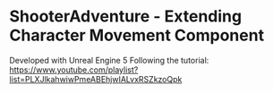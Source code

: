 # ShooterAdventure - Extending Character Movement Component

Developed with Unreal Engine 5
Following the tutorial: https://www.youtube.com/playlist?list=PLXJlkahwiwPmeABEhjwIALvxRSZkzoQpk